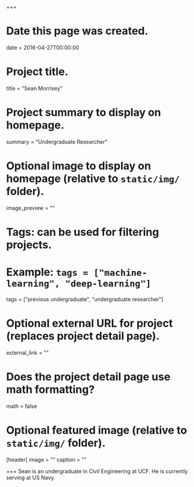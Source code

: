 +++
# Date this page was created.
date = 2016-04-27T00:00:00

# Project title.
title = "Sean Morrisey"

# Project summary to display on homepage.
summary = "Undergraduate Researcher"

# Optional image to display on homepage (relative to `static/img/` folder).
image_preview = ""

# Tags: can be used for filtering projects.
# Example: `tags = ["machine-learning", "deep-learning"]`
tags = ["previous undergraduate", "undergraduate researcher"]

# Optional external URL for project (replaces project detail page).
external_link = ""

# Does the project detail page use math formatting?
math = false

# Optional featured image (relative to `static/img/` folder).
[header]
image = ""
caption = ""

+++
Sean is an undergraduate in Civil Engineering at UCF. He is currently serving at US Navy. 
